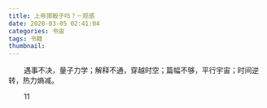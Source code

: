 ```yaml
---
title: 上帝掷骰子吗？－观感
date: 2020-03-05 02:41:04
categories: 书虫
tags: 书籍
thumbnail: 
---
```

<style type="text/css">
.td{text-indent:30px;}
</style>

<p class="td">
  遇事不决，量子力学；解释不通，穿越时空；篇幅不够，平行宇宙；时间逆转，热力熵减。
</p>

<!-- more -->

<p class="td">
  11
</p>

